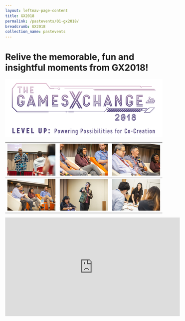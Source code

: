 ```yaml
---
layout: leftnav-page-content
title: GX2018
permalink: /pastevents/01-gx2018/
breadcrumb: GX2018
collection_name: pastevents
---
```


# Relive the memorable, fun and insightful moments from GX2018!
<a href="https://photos.app.goo.gl/Rgc5wcmtKzpkWraR6"><img src="/images/gx2018_logo_colour.png" alt="GX2018 logo"></a>

| <img src="/images/GX2018_gallery/images/6C8A2112.jpg"> | <img src="/images/GX2018_gallery/images/6C8A2098.jpg"> | <img src="/images/GX2018_gallery/images/6C8A2096.jpg"> |
| --- | --- | --- |
| <img src="/images/GX2018_gallery/images/6C8A2084.jpg"> | <img src="/images/GX2018_gallery/images/6C8A2391.jpg"> | <img src="images/GX2018_gallery/images/RJ1_7183.jpg"> |

<iframe width="560" height="315" src="https://www.youtube.com/embed/LKg06JA8S8Q" frameborder="0" allow="accelerometer; autoplay; encrypted-media; gyroscope; picture-in-picture" allowfullscreen></iframe>
